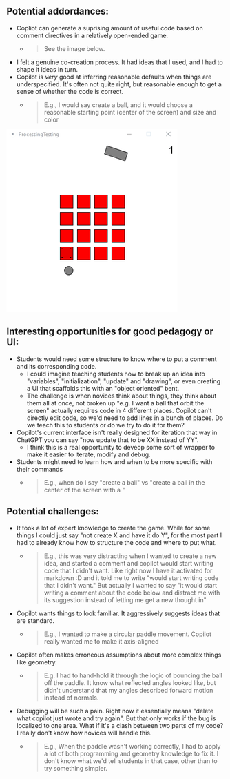 

## Potential addordances:
* Copliot can generate a suprising amount of useful code based on comment directives in a relatively open-ended game.
  * > See the image below.
* I felt a genuine co-creation process. It had ideas that I used, and I had to shape it ideas in turn.
* Copilot is *very* good at inferring reasonable defaults when things are underspecified. It's often not quite right, but reasonable enough to get a sense of whether the code is correct.
  * > E.g., I would say create a ball, and it would choose a reasonable starting point (center of the screen) and size and color

![](circular-breakout.gif)

## Interesting opportunities for good pedagogy or UI:
* Students would need some structure to know where to put a comment and its corresponding code.
  * I could imagine teaching students how to break up an idea into "variables", "initialization", "update" and "drawing", or even creating a UI that scaffolds this with an "object oriented" bent.
  * The challenge is when novices think about things, they think about them all at once, not broken up "e.g. I want a ball that orbit the screen" actually requires code in 4 different places. Copilot can't directly edit code, so we'd need to add lines in a bunch of places. Do we teach this to students or do we try to do it for them?
* Copilot's current interface isn't really designed for iteration that way in ChatGPT you can say "now update that to be XX instead of YY".
  * I think this is a real opportunity to deveop some sort of wrapper to make it easier to iterate, modify and debug.
* Students might need to learn how and when to be more specific with their commands
  * > E.g., when do I say "create a ball" vs "create a ball in the center of the screen with a "


## Potential challenges:
* It took a lot of expert knowledge to create the game. While for some things I could just say "not create X and have it do Y", for the most part I had to already know how to structure the code and where to put what.
  * > E.g., this was very distracting when I wanted to create a new idea, and started a comment and copilot would start writing code that I didn't want. Like right now I have it activated for markdown :D and it told me to write "would start writing code that I didn't want." But actually I wanted to say "it would start writing a comment about the code below and distract me with its suggestion instead of letting me get a new thought in"
* Copilot wants things to look familiar. It aggressively suggests ideas that are standard.
  * > E.g., I wanted to make a circular paddle movement. Copilot really wanted me to make it axis-aligned
* Copilot often makes erroneous assumptions about more complex things like geometry.
  * > E.g. I had to hand-hold it through the logic of bouncing the ball off the paddle. It know what reflected angles looked like, but didn't understand that my angles described forward motion instead of normals.
* Debugging will be such a pain. Right now it essentially means "delete what copilot just wrote and try again". But that only works if the bug is localized to one area. What if it's a clash between two parts of my code? I really don't know how novices will handle this.
  * > E.g., When the paddle wasn't working correctly, I had to apply a lot of both programming and geometry knowledge to fix it. I don't know what we'd tell students in that case, other than to try something simpler.